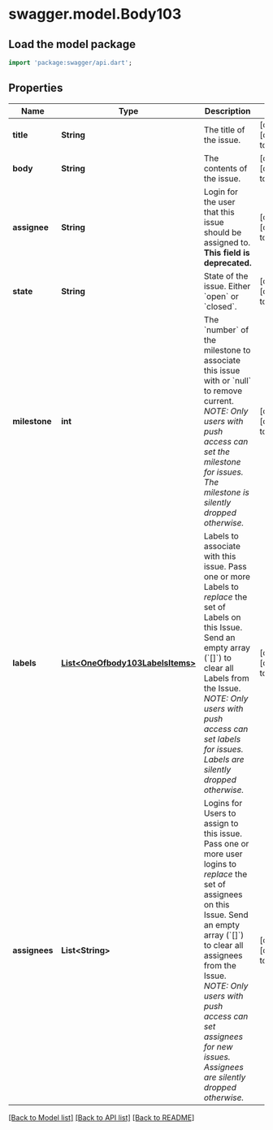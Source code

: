 # swagger.model.Body103

## Load the model package
```dart
import 'package:swagger/api.dart';
```

## Properties
Name | Type | Description | Notes
------------ | ------------- | ------------- | -------------
**title** | **String** | The title of the issue. | [optional] [default to null]
**body** | **String** | The contents of the issue. | [optional] [default to null]
**assignee** | **String** | Login for the user that this issue should be assigned to. **This field is deprecated.** | [optional] [default to null]
**state** | **String** | State of the issue. Either &#x60;open&#x60; or &#x60;closed&#x60;. | [optional] [default to null]
**milestone** | **int** | The &#x60;number&#x60; of the milestone to associate this issue with or &#x60;null&#x60; to remove current. _NOTE: Only users with push access can set the milestone for issues. The milestone is silently dropped otherwise._ | [optional] [default to null]
**labels** | [**List&lt;OneOfbody103LabelsItems&gt;**](Object.md) | Labels to associate with this issue. Pass one or more Labels to _replace_ the set of Labels on this Issue. Send an empty array (&#x60;[]&#x60;) to clear all Labels from the Issue. _NOTE: Only users with push access can set labels for issues. Labels are silently dropped otherwise._ | [optional] [default to []]
**assignees** | **List&lt;String&gt;** | Logins for Users to assign to this issue. Pass one or more user logins to _replace_ the set of assignees on this Issue. Send an empty array (&#x60;[]&#x60;) to clear all assignees from the Issue. _NOTE: Only users with push access can set assignees for new issues. Assignees are silently dropped otherwise._ | [optional] [default to []]

[[Back to Model list]](../README.md#documentation-for-models) [[Back to API list]](../README.md#documentation-for-api-endpoints) [[Back to README]](../README.md)


